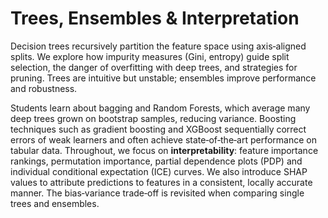 # Trees, Ensembles & Interpretation

Decision trees recursively partition the feature space using axis‑aligned splits.  We explore how impurity measures (Gini, entropy) guide split selection, the danger of overfitting with deep trees, and strategies for pruning.  Trees are intuitive but unstable; ensembles improve performance and robustness.

Students learn about bagging and Random Forests, which average many deep trees grown on bootstrap samples, reducing variance.  Boosting techniques such as gradient boosting and XGBoost sequentially correct errors of weak learners and often achieve state‑of‑the‑art performance on tabular data.  Throughout, we focus on **interpretability**: feature importance rankings, permutation importance, partial dependence plots (PDP) and individual conditional expectation (ICE) curves.  We also introduce SHAP values to attribute predictions to features in a consistent, locally accurate manner.  The bias‑variance trade‑off is revisited when comparing single trees and ensembles.
